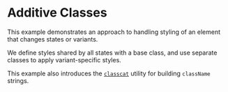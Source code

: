 # Additive Classes

This example demonstrates an approach to handling styling of an element that changes states or variants.

We define styles shared by all states with a base class, and use separate classes to apply variant-specific styles.

This example also introduces the [`classcat`](https://github.com/jorgebucaran/classcat) utility for building `className` strings.

